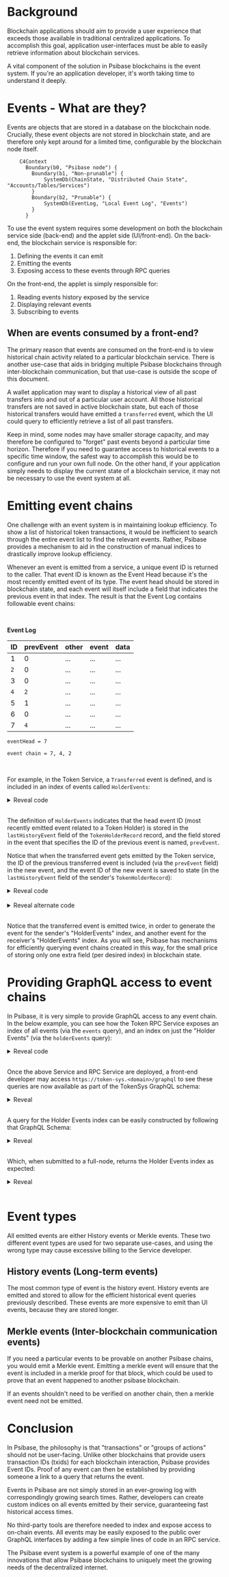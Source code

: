 # Background

Blockchain applications should aim to provide a user experience that exceeds those available in traditional centralized applications. To accomplish this goal, application user-interfaces must be able to easily retrieve information about blockchain services. 

A vital component of the solution in Psibase blockchains is the event system. If you're an application developer, it's worth taking time to understand it deeply.

# Events - What are they?

Events are objects that are stored in a database on the blockchain node. Crucially, these event objects are not stored in blockchain state, and are therefore only kept around for a limited time, configurable by the blockchain node itself. 

```mermaid
    C4Context
      Boundary(b0, "Psibase node") {
        Boundary(b1, "Non-prunable") {
            SystemDb(ChainState, "Distributed Chain State", "Accounts/Tables/Services")
        }
        Boundary(b2, "Prunable") {
            SystemDb(EventLog, "Local Event Log", "Events")
        }
      }
```

To use the event system requires some development on both the blockchain service side (back-end) and the applet side (UI/front-end). On the back-end, the blockchain service is responsible for:

1. Defining the events it can emit
2. Emitting the events
3. Exposing access to these events through RPC queries

On the front-end, the applet is simply responsible for:
1. Reading events history exposed by the service
2. Displaying relevant events
3. Subscribing to events

## When are events consumed by a front-end?

The primary reason that events are consumed on the front-end is to view historical chain activity related to a particular blockchain service. There is another use-case that aids in bridging multiple Psibase blockchains through inter-blockchain communication, but that use-case is outside the scope of this document.

A wallet application may want to display a historical view of all past transfers into and out of a particular user account. All those historical transfers are not saved in active blockchain state, but each of those historical transfers would have emitted a `transferred` event, which the UI could query to efficiently retrieve a list of all past transfers.

Keep in mind, some nodes may have smaller storage capacity, and may therefore be configured to "forget" past events beyond a particular time horizon. Therefore if you need to guarantee access to historical events to a specific time window, the safest way to accomplish this would be to configure and run your own full node. On the other hand, if your application simply needs to display the current state of a blockchain service, it may not be necessary to use the event system at all.

# Emitting event chains

One challenge with an event system is in maintaining lookup efficiency. To show a list of historical token transactions, it would be inefficient to search through the entire event list to find the relevant events. Rather, Psibase provides a mechanism to aid in the construction of manual indices to drastically improve lookup efficiency.

Whenever an event is emitted from a service, a unique event ID is returned to the caller. That event ID is known as the Event Head because it's the most recently emitted event of its type. The event head should be stored in blockchain state, and each event will itself include a field that indicates the previous event in that index. The result is that the Event Log contains followable event chains:

<br/>

**Event Log**

|ID   |prevEvent | other | event | data |
|-----|----------|-------|-------|------|
| 1   |  0       | ...   | ...   | ...  |
| `2` |  0       | ...   | ...   | ...  |
| 3   |  0       | ...   | ...   | ...  |
| `4` |  `2`     | ...   | ...   | ...  |
| 5   |  1       | ...   | ...   | ...  |
| 6   |  0       | ...   | ...   | ...  |
| 7   |  `4`     | ...   | ...   | ...  |

```
eventHead = 7

event chain = 7, 4, 2
```

<br/>


For example, in the Token Service, a `Transferred` event is defined, and is included in an index of events called `HolderEvents`:

<details>
  <summary>Reveal code</summary>

  ```cpp
    struct Events
    {
        struct History
        {
            // Define the transferred event
            void transferred(TID tokenId, uint64_t prevEvent, psibase::TimePointSec time, Account sender, Account receiver, Quantity amount, StringView memo) {}
        };
    };

    // Specify the details needed to create an index of events.
    using HolderEvents = psibase::EventIndex<&TokenHolderRecord::lastHistoryEvent, "prevEvent">;

    // Reflect the events
    PSIBASE_REFLECT_EVENTS(TokenSys)
    PSIBASE_REFLECT_HISTORY_EVENTS(TokenSys,
        method(transferred, tokenId, prevEvent, time, sender, receiver, amount, memo)
    );
  ```
</details>

<br>

The definition of `HolderEvents` indicates that the head event ID (most recently emitted event related to a Token Holder) is stored in the `lastHistoryEvent` field of the `TokenHolderRecord` record, and the field stored in the event that specifies the ID of the previous event is named, `prevEvent`. 

Notice that when the transferred event gets emitted by the Token service, the ID of the previous transferred event is included (via the `prevEvent` field) in the new event, and the event ID of the new event is saved to state (in the `lastHistoryEvent` field of the sender's `TokenHolderRecord`):

<details>
  <summary>Reveal code</summary>

```cpp
void TokenSys::debit(TID tokenId, AccountNumber sender, Quantity amount, const_view<String> memo)
{
    // ...
    
    auto senderHolder             = getTokenHolder(sender);
    senderHolder.lastHistoryEvent = emit().history().transferred( 
        tokenId, senderHolder.lastHistoryEvent, time, sender, receiver, amount, memo);
    db.open<TokenHolderTable>().put(senderHolder);

    auto receiverHolder             = getTokenHolder(receiver);
    receiverHolder.lastHistoryEvent = emit().history().transferred(
        tokenId, receiverHolder.lastHistoryEvent, time, sender, receiver, amount, memo);
    db.open<TokenHolderTable>().put(receiverHolder);

    // ...
}
```
</details>

<br>

<details>
  <summary>Reveal alternate code</summary>

```cpp
void TokenSys::debit(TID tokenId, AccountNumber sender, Quantity amount, const_view<String> memo)
{
    // ...
    auto senderRecord = getTokenHolder(sender);
    auto receiverRecord = getTokenHolder(receiver);
    emit<HolderEvents>(senderRecord).history().transferred(tokenId, time, sender, receiver, amount, memo);
    emit<HolderEvents>(receiverRecord).history().transferred(tokenId, time, sender, receiver, amount, memo);
    db.open<TokenHolderTable>().put(senderRecord);
    db.open<TokenHolderTable>().put(receiverHolder);
    // ...
}
```
</details>

<br>

Notice that the transferred event is emitted twice, in order to generate the event for the sender's "HolderEvents" index, and another event for the receiver's "HolderEvents" index. As you will see, Psibase has mechanisms for efficiently querying event chains created in this way, for the small price of storing only one extra field (per desired index) in blockchain state.

# Providing GraphQL access to event chains

In Psibase, it is very simple to provide GraphQL access to any event chain. In the below example, you can see how the Token RPC Service exposes an index of all events (via the `events` query), and an index on just the "Holder Events" (via the `holderEvents` query):

<details>
  <summary>Reveal code</summary>

  ```cpp
    // Create a QueryableService object using TokenSys service details
    auto tokenSys = QueryableService<TokenSys::Tables, TokenSys::Events>{TokenSys::service};

    // Construct and reflect the query object
    struct TokenQuery
    {
        auto events() const
        {
            return tokenSys.allEvents();
        }
        auto holderEvents(AccountNumber holder, optional<uint32_t> first, const optional<string>& after) const
        {
            return tokenSys.eventIndex<TokenSys::HolderEvents>(holder, first, after);
        }
    };
    PSIO_REFLECT(TokenQuery, 
        method(events), 
        method(holderEvents, holder, first, after)
    )

    // Expose the defined queries over a GraphQL interface
    optional<HttpReply> RTokenSys::serveSys(HttpRequest request)
    {
        if (auto result = serveGraphQL(request, TokenQuery{}))
            return result;

        return nullopt;
    }
  ```
</details>

<br>

Once the above Service and RPC Service are deployed, a front-end developer may access `https://token-sys.<domain>/graphql` to see these queries are now available as part of the TokenSys GraphQL schema:

<details>
  <summary>Reveal</summary>

  ```
    ...
    type Query {
        events: TokenSys_Events!
        holderEvents(holder: String! first: Float after: String): TokenSys_EventsHistoryConnection!
    }

  ```
</details>

<br>

A query for the Holder Events index can be easily constructed by following that GraphQL Schema:

<details>
  <summary>Reveal</summary>

  ```
    query {
    holderEvents(holder: "alice") {
        pageInfo {
            hasNextPage
            endCursor
        }
        edges {
            node {
                event_id
                event_type
                event_all_content
            }
        }
    }
}
  ```
</details>

<br>

Which, when submitted to a full-node, returns the Holder Events index as expected:

<details>
  <summary>Reveal</summary>

  ```
    {
        "data": {
            "holderEvents": {
                "pageInfo": {
                    "hasNextPage": false,
                    "endCursor": "10"
                },
                "edges": [
                    {
                        "node": {
                            "event_id": "15",
                            "event_type": "transferred",
                            "tokenId": 1,
                            "prevEvent": "14",
                            "time": "2022-09-21T22:05:56.000Z",
                            "sender": "alice",
                            "receiver": "bob",
                            "amount": {
                                "value": "1200000000"
                            },
                            "memo": {
                                "contents": "Working"
                            }
                        }
                    },
                    {
                        "node": {
                            "event_id": "14",
                            "event_type": "transferred",
                            "tokenId": 1,
                            "prevEvent": "10",
                            "time": "2022-09-19T21:08:49.000Z",
                            "sender": "bob",
                            "receiver": "alice",
                            "amount": {
                                "value": "1000000000"
                            },
                            "memo": {
                                "contents": "Working"
                            }
                        }
                    },
                    {
                        "node": {
                            "event_id": "10",
                            "event_type": "transferred",
                            "tokenId": 1,
                            "prevEvent": "0",
                            "time": "2022-09-19T16:15:21.000Z",
                            "sender": "symbol-sys",
                            "receiver": "alice",
                            "amount": {
                                "value": "100000000000"
                            },
                            "memo": {
                                "contents": "memo"
                            }
                        }
                    }
                ]
            }
        }
    }
  ```
</details>

<br>

# Event types

All emitted events are either History events or Merkle events. These two different event types are used for two separate use-cases, and using the wrong type may cause excessive billing to the Service developer.

## History events (Long-term events)

The most common type of event is the history event. History events are emitted and stored to allow for the efficient historical event queries previously described. These events are more expensive to emit than UI events, because they are stored longer.

## Merkle events (Inter-blockchain communication events)

If you need a particular events to be provable on another Psibase chains, you would emit a Merkle event. Emitting a merkle event will ensure that the event is included in a merkle proof for that block, which could be used to prove that an event happened to another psibase blockchain.

If an events shouldn't need to be verified on another chain, then a merkle event need not be emitted. 

# Conclusion

In Psibase, the philosophy is that "transactions" or "groups of actions" should not be user-facing. Unlike other blockchains that provide users transaction IDs (txids) for each blockchain interaction, Psibase provides Event IDs. Proof of any event can then be established by providing someone a link to a query that returns the event.

Events in Psibase are not simply stored in an ever-growing log with correspondingly growing search times. Rather, developers can create custom indices on all events emitted by their service, guaranteeing fast historical access times.

No third-party tools are therefore needed to index and expose access to on-chain events. All events may be easily exposed to the public over GraphQL interfaces by adding a few simple lines of code in an RPC service.

The Psibase event system is a powerful example of one of the many innovations that allow Psibase blockchains to uniquely meet the growing needs of the decentralized internet.